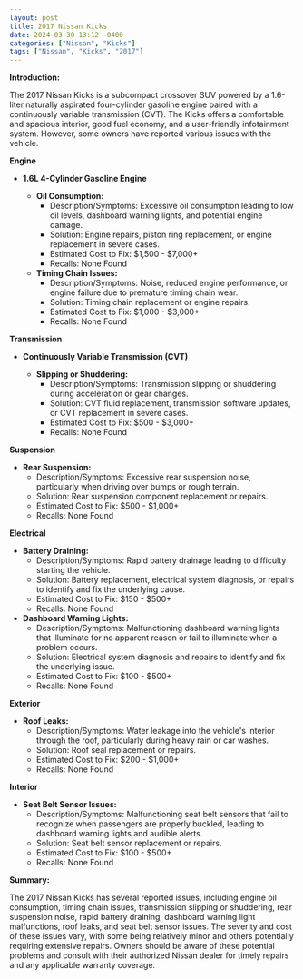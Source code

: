 ```yaml
---
layout: post
title: 2017 Nissan Kicks
date: 2024-03-30 13:12 -0400
categories: ["Nissan", "Kicks"]
tags: ["Nissan", "Kicks", "2017"]
---
```

**Introduction:**

The 2017 Nissan Kicks is a subcompact crossover SUV powered by a 1.6-liter naturally aspirated four-cylinder gasoline engine paired with a continuously variable transmission (CVT). The Kicks offers a comfortable and spacious interior, good fuel economy, and a user-friendly infotainment system. However, some owners have reported various issues with the vehicle.

**Engine**

* **1.6L 4-Cylinder Gasoline Engine**

  * **Oil Consumption:**
    * Description/Symptoms: Excessive oil consumption leading to low oil levels, dashboard warning lights, and potential engine damage.
    * Solution: Engine repairs, piston ring replacement, or engine replacement in severe cases.
    * Estimated Cost to Fix: $1,500 - $7,000+
    * Recalls: None Found
  * **Timing Chain Issues:**
    * Description/Symptoms: Noise, reduced engine performance, or engine failure due to premature timing chain wear.
    * Solution: Timing chain replacement or engine repairs.
    * Estimated Cost to Fix: $1,000 - $3,000+
    * Recalls: None Found

**Transmission**

* **Continuously Variable Transmission (CVT)**

  * **Slipping or Shuddering:**
    * Description/Symptoms: Transmission slipping or shuddering during acceleration or gear changes.
    * Solution: CVT fluid replacement, transmission software updates, or CVT replacement in severe cases.
    * Estimated Cost to Fix: $500 - $3,000+
    * Recalls: None Found

**Suspension**

* **Rear Suspension:**
    * Description/Symptoms: Excessive rear suspension noise, particularly when driving over bumps or rough terrain.
    * Solution: Rear suspension component replacement or repairs.
    * Estimated Cost to Fix: $500 - $1,000+
    * Recalls: None Found

**Electrical**

* **Battery Draining:**
    * Description/Symptoms: Rapid battery drainage leading to difficulty starting the vehicle.
    * Solution: Battery replacement, electrical system diagnosis, or repairs to identify and fix the underlying cause.
    * Estimated Cost to Fix: $150 - $500+
    * Recalls: None Found
* **Dashboard Warning Lights:**
    * Description/Symptoms: Malfunctioning dashboard warning lights that illuminate for no apparent reason or fail to illuminate when a problem occurs.
    * Solution: Electrical system diagnosis and repairs to identify and fix the underlying issue.
    * Estimated Cost to Fix: $100 - $500+
    * Recalls: None Found

**Exterior**

* **Roof Leaks:**
    * Description/Symptoms: Water leakage into the vehicle's interior through the roof, particularly during heavy rain or car washes.
    * Solution: Roof seal replacement or repairs.
    * Estimated Cost to Fix: $200 - $1,000+
    * Recalls: None Found

**Interior**

* **Seat Belt Sensor Issues:**
    * Description/Symptoms: Malfunctioning seat belt sensors that fail to recognize when passengers are properly buckled, leading to dashboard warning lights and audible alerts.
    * Solution: Seat belt sensor replacement or repairs.
    * Estimated Cost to Fix: $100 - $500+
    * Recalls: None Found

**Summary:**

The 2017 Nissan Kicks has several reported issues, including engine oil consumption, timing chain issues, transmission slipping or shuddering, rear suspension noise, rapid battery draining, dashboard warning light malfunctions, roof leaks, and seat belt sensor issues. The severity and cost of these issues vary, with some being relatively minor and others potentially requiring extensive repairs. Owners should be aware of these potential problems and consult with their authorized Nissan dealer for timely repairs and any applicable warranty coverage.
